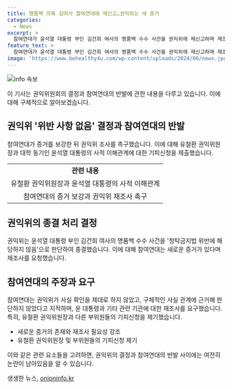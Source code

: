 ```yaml
---
title: 명품백 의혹 김여사 참여연대에 재신고…권익위는 새 증거
categories:
  - News
excerpt: >
  참여연대가 윤석열 대통령 부인 김건희 여사의 명품백 수수 사건을 권익위에 재신고하며 재조사를 촉구했다. 권익위의 종결 결정에 대해 새로운 증거와 합리적 이유를 제시하고, 유철환 권익위원장과 부위원장들의 기피신청도 이뤄졌다. 지난해 신고된 사건은 권익위가 청탁금지법 위반 사실을 발견하지 못하고 종결했으나, 참여연대는 반박하며 계속해서 사건을 추궁하고 있다.
feature_text: >
  참여연대가 윤석열 대통령 부인 김건희 여사의 명품백 수수 사건을 권익위에 재신고하며 재조사를 촉구했다. 권익위의 종결 결정에 대해 새로운 증거와 합리적 이유를 제시하고, 유철환 권익위원장과 부위원장들의 기피신청도 이뤄졌다. 지난해 신고된 사건은 권익위가 청탁금지법 위반 사실을 발견하지 못하고 종결했으나, 참여연대는 반박하며 계속해서 사건을 추궁하고 있다.
image: 'https://www.behealthy4u.com/wp-content/uploads/2024/06/news.jpg'
---
```


<p><img src="https://www.behealthy4u.com/wp-content/uploads/2024/06/news.jpg" alt="info 속보" /></p>

<p>이 기사는 권익위원회의 결정과 참여연대의 반발에 관한 내용을 다루고 있습니다. 이에 대해 구체적으로 알아보겠습니다.</p>

<h2 data-ke-size="size26">권익위 '위반 사항 없음' 결정과 참여연대의 반발</h2>

<p data-ke-size="size16">참여연대가 증거를 보강한 뒤 권익위 조사를 촉구했습니다. 이에 대해 유철환 권익위원장과 대학 동기인 윤석열 대통령의 사적 이해관계에 대한 기피신청을 제출했습니다.</p>

<table>
  <tr>
    <td style="text-align: center; height: 17px;"><b>관련 내용</b></td>
  </tr>
  <tr>
    <td style="text-align: center; height: 17px;">유철환 권익위원장과 윤석열 대통령의 사적 이해관계</td>
  </tr>
  <tr>
    <td style="text-align: center; height: 17px;">참여연대의 증거 보강과 권익위 재조사 촉구</td>
  </tr>
</table>

<h2 data-ke-size="size26">권익위의 종결 처리 결정</h2>

<p data-ke-size="size16">권익위는 윤석열 대통령 부인 김건희 여사의 명품백 수수 사건을 '청탁금지법 위반에 해당하지 않음'으로 판단하여 종결했습니다. 이에 대해 참여연대는 새로운 증거가 있다며 재조사를 요청했습니다.</p>

<h2 data-ke-size="size26">참여연대의 주장과 요구</h2>

<p data-ke-size="size16">참여연대는 권익위가 사실 확인을 제대로 하지 않았고, 구체적인 사실 관계에 근거해 판단하지 않았다고 지적하며, 윤 대통령과 기타 관련 기관에 대한 재조사를 요구했습니다. 특히, 유철환 권익위원장과 다른 부위원들의 기피신청을 제기했습니다.</p>

<ul>
  <li>새로운 증거의 존재와 재조사 필요성 강조</li>
  <li>유철환 권익위원장 및 부위원들의 기피신청 제기</li>
</ul>

<p>이와 같은 관련 요소들을 고려하면, 권익위의 결정과 참여연대의 반발 사이에는 여전히 논란이 남아있음을 알 수 있습니다.</p>
생생한 뉴스, <a href="https://onioninfo.kr" rel="dofollow">onioninfo.kr</a>


